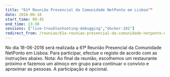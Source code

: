 ```yaml
---
title: "61ª Reunião Presencial da Comunidade NetPonto em Lisboa""
date: 2016-06-18
start_time: 09:45
end_time: 13:30
sessions: ["live-troubleshooting-debugging","docker-101"]
redirect_from: /reuniao/61a-reuniao-presencial-da-comunidade-netponto-em-lisboa/
---
```

No dia 18-06-2016    será realizada a 61ª  Reunião Presencial da Comunidade NetPonto em Lisboa. Para participar, efectue o registo de acordo com as instruções abaixo.
Nota: Ao final da reunião, escolhemos um restaurante próximo e fazemos um almoço em grupo para continuar o convívio e aproximar as pessoas. A participação é opcional.
